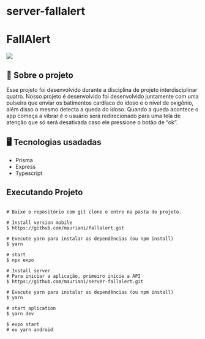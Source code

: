 # server-fallalert

# FallAlert

<img src="https://user-images.githubusercontent.com/32397288/203554477-20e2558b-eadb-4a9d-bc03-d2b21fbc9153.png">

## 🚀 Sobre o projeto

Esse projeto foi desenvolvido durante a disciplina de projeto interdisciplinar quatro. Nosso projeto é desenvolvido foi desenvolvido juntamente com uma pulseira que enviar os batimentos cardíaco do idoso e o nível de oxigênio, além disso o mesmo detecta a queda do idoso. Quando a queda acontece o app começa a vibrar é o usuário será redirecionado para uma tela de atenção que só será desativada caso ele pressione o botão de “ok”.

## 🖥️ Tecnologias usadadas

- Prisma
- Express
- Typescript

## Executando Projeto

```

# Baixe o repositório com git clone e entre na pasta do projeto.

# Install version mobile
$ https://github.com/mauriani/fallalert.git

# Execute yarn para instalar as dependências (ou npm install)
$ yarn

# start 
$ npx expo

# Install server
# Para iniciar a aplicação, primeiro inicie a API
$ https://github.com/mauriani/server-fallalert.git

# Execute yarn para instalar as dependências (ou npm install)
$ yarn

# start aplication
$ yarn dev

$ expo start
# ou yarn android
```
